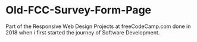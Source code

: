 # Old-FCC-Survey-Form-Page
Part of the Responsive Web Design Projects at freeCodeCamp.com done in 2018 when i first started the journey of Software Development.
